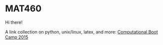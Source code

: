 # MAT460

Hi there!

A link collection on python, unix/linux, latex, and more:
[Computational Boot Camp 2015](http://people.sunyit.edu/~dziubea/cbc15/index.html)

